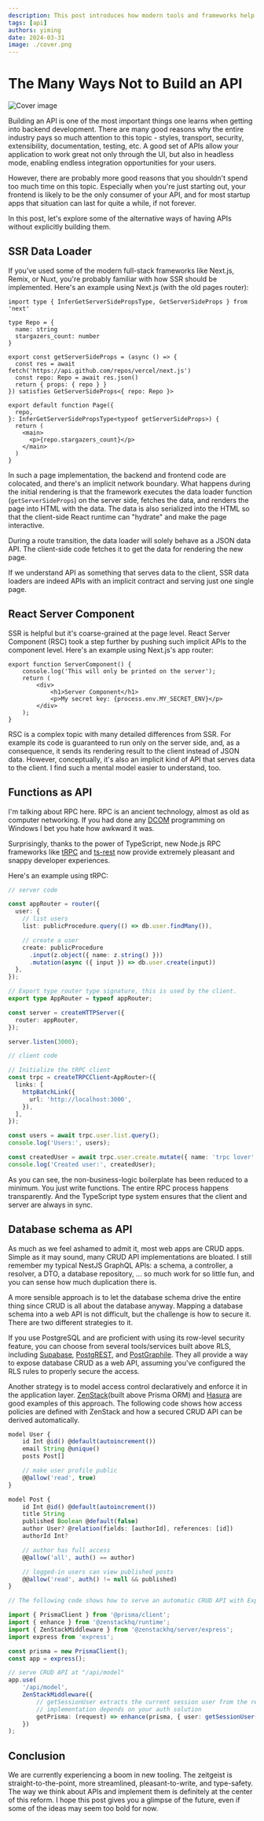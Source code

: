 ```yaml
---
description: This post introduces how modern tools and frameworks help you derive web APIs without explicitly implementing them.
tags: [api]
authors: yiming
date: 2024-03-31
image: ./cover.png
---
```


# The Many Ways Not to Build an API

![Cover image](cover.png)

Building an API is one of the most important things one learns when getting into backend development. There are many good reasons why the entire industry pays so much attention to this topic - styles, transport, security, extensibility, documentation, testing, etc. A good set of APIs allow your application to work great not only through the UI, but also in headless mode, enabling endless integration opportunities for your users.

<!-- truncate -->

However, there are probably more good reasons that you shouldn't spend too much time on this topic. Especially when you're just starting out, your frontend is likely to be the only consumer of your API, and for most startup apps that situation can last for quite a while, if not forever.

In this post, let's explore some of the alternative ways of having APIs without explicitly building them.

## SSR Data Loader

If you've used some of the modern full-stack frameworks like Next.js, Remix, or Nuxt, you're probably familiar with how SSR should be implemented. Here's an example using Next.js (with the old pages router):

```tsx
import type { InferGetServerSidePropsType, GetServerSideProps } from 'next'
 
type Repo = {
  name: string
  stargazers_count: number
}

export const getServerSideProps = (async () => {
  const res = await fetch('https://api.github.com/repos/vercel/next.js')
  const repo: Repo = await res.json()
  return { props: { repo } }
}) satisfies GetServerSideProps<{ repo: Repo }>

export default function Page({
  repo,
}: InferGetServerSidePropsType<typeof getServerSideProps>) {
  return (
    <main>
      <p>{repo.stargazers_count}</p>
    </main>
  )
}
```

In such a page implementation, the backend and frontend code are colocated, and there's an implicit network boundary. What happens during the initial rendering is that the framework executes the data loader function (`getServerSideProps`) on the server side, fetches the data, and renders the page into HTML with the data. The data is also serialized into the HTML so that the client-side React runtime can "hydrate" and make the page interactive.

During a route transition, the data loader will solely behave as a JSON data API. The client-side code fetches it to get the data for rendering the new page.

If we understand API as something that serves data to the client, SSR data loaders are indeed APIs with an implicit contract and serving just one single page.

## React Server Component

SSR is helpful but it's coarse-grained at the page level. React Server Component (RSC) took a step further by pushing such implicit APIs to the component level. Here's an example using Next.js's app router:

```tsx
export function ServerComponent() {
    console.log('This will only be printed on the server');
    return (
        <div>
            <h1>Server Component</h1>
            <p>My secret key: {process.env.MY_SECRET_ENV}</p>
        </div>
    );
}
```

RSC is a complex topic with many detailed differences from SSR. For example its code is guaranteed to run only on the server side, and, as a consequence, it sends its rendering result to the client instead of JSON data. However, conceptually, it's also an implicit kind of API that serves data to the client. I find such a mental model easier to understand, too.

## Functions as API

I'm talking about RPC here. RPC is an ancient technology, almost as old as computer networking. If you had done any [DCOM](https://en.wikipedia.org/wiki/Distributed_Component_Object_Model) programming on Windows I bet you hate how awkward it was. 

Surprisingly, thanks to the power of TypeScript, new Node.js RPC frameworks like [tRPC](https://trpc.io) and [ts-rest](https://ts-rest.com/) now provide extremely pleasant and snappy developer experiences. 

Here's an example using tRPC:

```ts
// server code

const appRouter = router({
  user: {
    // list users
    list: publicProcedure.query(() => db.user.findMany()),

    // create a user
    create: publicProcedure
      .input(z.object({ name: z.string() }))
      .mutation(async ({ input }) => db.user.create(input))
  },
});

// Export type router type signature, this is used by the client.
export type AppRouter = typeof appRouter;

const server = createHTTPServer({
  router: appRouter,
});

server.listen(3000);
```

```ts
// client code

// Initialize the tRPC client
const trpc = createTRPCClient<AppRouter>({
  links: [
    httpBatchLink({
      url: 'http://localhost:3000',
    }),
  ],
});

const users = await trpc.user.list.query();
console.log('Users:', users);

const createdUser = await trpc.user.create.mutate({ name: 'trpc lover' });
console.log('Created user:', createdUser);
```

As you can see, the non-business-logic boilerplate has been reduced to a minimum. You just write functions. The entire RPC process happens transparently. And the TypeScript type system ensures that the client and server are always in sync.

## Database schema as API

As much as we feel ashamed to admit it, most web apps are CRUD apps. Simple as it may sound, many CRUD API implementations are bloated. I still remember my typical NestJS GraphQL APIs: a schema, a controller, a resolver, a DTO, a database repository, ... so much work for so little fun, and you can sense how much duplication there is.

A more sensible approach is to let the database schema drive the entire thing since CRUD is all about the database anyway. Mapping a database schema into a web API is not difficult, but the challenge is how to secure it. There are two different strategies to it.

If you use PostgreSQL and are proficient with using its row-level security feature, you can choose from several tools/services built above RLS, including [Supabase](https://supabase.com), [PostgREST](https://postgrest.org/), and [PostGraphile](https://www.graphile.org/postgraphile/). They all provide a way to expose database CRUD as a web API, assuming you've configured the RLS rules to properly secure the access.

Another strategy is to model access control declaratively and enforce it in the application layer. [ZenStack](https://zenstack.dev/)(built above Prisma ORM) and [Hasura](https://hasura.io/) are good examples of this approach. The following code shows how access policies are defined with ZenStack and how a secured CRUD API can be derived automatically.

```ts
model User {
    id Int @id() @default(autoincrement())
    email String @unique()
    posts Post[]

    // make user profile public
    @@allow('read', true)
}

model Post {
    id Int @id() @default(autoincrement())
    title String
    published Boolean @default(false)
    author User? @relation(fields: [authorId], references: [id])
    authorId Int?

    // author has full access
    @@allow('all', auth() == author)

    // logged-in users can view published posts
    @@allow('read', auth() != null && published)
}
```

```ts
// The following code shows how to serve an automatic CRUD API with Express.js

import { PrismaClient } from '@prisma/client';
import { enhance } from '@zenstackhq/runtime';
import { ZenStackMiddleware } from '@zenstackhq/server/express';
import express from 'express';

const prisma = new PrismaClient();
const app = express();

// serve CRUD API at "/api/model"
app.use(
    '/api/model',
    ZenStackMiddleware({
        // getSessionUser extracts the current session user from the request, its
        // implementation depends on your auth solution
        getPrisma: (request) => enhance(prisma, { user: getSessionUser(request) }),
    })
);
```


## Conclusion

We are currently experiencing a boom in new tooling. The zeitgeist is straight-to-the-point, more streamlined, pleasant-to-write, and type-safety. The way we think about APIs and implement them is definitely at the center of this reform. I hope this post gives you a glimpse of the future, even if some of the ideas may seem too bold for now.